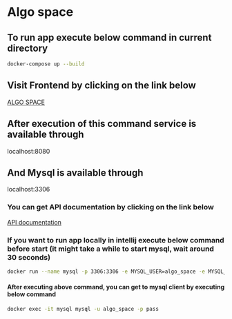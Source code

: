 # Algo space

## To run app execute below command in current directory
```bash
docker-compose up --build
```

## Visit Frontend by clicking on the link below
[ALGO SPACE](http://localhost:3000/)

## After execution of this command service is available through
localhost:8080

## And Mysql is available through
localhost:3306

### You can get API documentation by clicking on the link below
[API documentation](http://localhost:8080/swagger-ui.html)

### If you want to run app locally in intellij execute below command before start (it might take a while to start mysql, wait around 30 seconds)
```bash
docker run --name mysql -p 3306:3306 -e MYSQL_USER=algo_space -e MYSQL_ROOT_PASSWORD=pass -e MYSQL_PASSWORD=pass -e MYSQL_DATABASE=algo_space -d mysql:8.0.30
```
#### After executing above command, you can get to mysql client by executing below command  
```bash
docker exec -it mysql mysql -u algo_space -p pass
```

